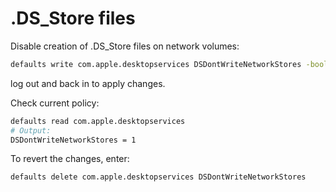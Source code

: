 # .DS_Store files

Disable creation of .DS_Store files on network volumes:

```bash
defaults write com.apple.desktopservices DSDontWriteNetworkStores -bool TRUE
```

log out and back in to apply changes.

Check current policy:

```bash
defaults read com.apple.desktopservices
# Output:
DSDontWriteNetworkStores = 1
```

To revert the changes, enter:

```bash
defaults delete com.apple.desktopservices DSDontWriteNetworkStores
```
